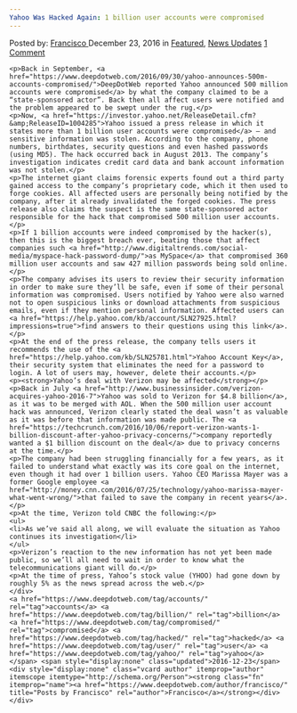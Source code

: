 ```yaml
---
Yahoo Was Hacked Again: 1 billion user accounts were compromised
---
```

<article class="post-listing post-17104 post type-post status-publish format-standard has-post-thumbnail hentry  tag-accounts tag-billion tag-compromised tag-hacked tag-user tag-yahoo">
    <div class="post-inner">
        <span>Posted by: <a href="https://www.deepdotweb.com/author/francisco/" title="">Francisco </a></span>
    <span>December 23, 2016</span>
    <span>in <a href="https://www.deepdotweb.com/category/deepdot-news/" rel="category tag">Featured</a>, <a href="https://www.deepdotweb.com/category/news-updates/" rel="category tag">News Updates</a></span>
    <span><a href="https://www.deepdotweb.com/2016/12/23/yahoo-hacked-1-billion-user-accounts-compromised/#comments">1 Comment</a></span>
    </p>
    <div class="clear"></div>
    
    <p>Back in September, <a href="https://www.deepdotweb.com/2016/09/30/yahoo-announces-500m-accounts-compromised/">DeepDotWeb reported Yahoo announced 500 million accounts were compromised</a> by what the company claimed to be a “state-sponsored actor”. Back then all affect users were notified and the problem appeared to be swept under the rug.</p>
    <p>Now, <a href="https://investor.yahoo.net/ReleaseDetail.cfm?&amp;ReleaseID=1004285">Yahoo issued a press release in which it states more than 1 billion user accounts were compromised</a> – and sensitive information was stolen. According to the company, phone numbers, birthdates, security questions and even hashed passwords (using MD5). The hack occurred back in August 2013. The company’s investigation indicates credit card data and bank account information was not stolen.</p>
    <p>The internet giant claims forensic experts found out a third party gained access to the company’s proprietary code, which it then used to forge cookies. All affected users are personally being notified by the company, after it already invalidated the forged cookies. The press release also claims the suspect is the same state-sponsored actor responsible for the hack that compromised 500 million user accounts.</p>
    <p>If 1 billion accounts were indeed compromised by the hacker(s), then this is the biggest breach ever, beating those that affect companies such <a href="http://www.digitaltrends.com/social-media/myspace-hack-password-dump/">as MySpace</a> that compromised 360 million user accounts and saw 427 million passwords being sold online.</p>
    <p>The company advises its users to review their security information in order to make sure they’ll be safe, even if some of their personal information was compromised. Users notified by Yahoo were also warned not to open suspicious links or download attachments from suspicious emails, even if they mention personal information. Affected users can <a href="https://help.yahoo.com/kb/account/SLN27925.html?impressions=true">find answers to their questions using this link</a>.</p>
    <p>At the end of the press release, the company tells users it recommends the use of the <a href="https://help.yahoo.com/kb/SLN25781.html">Yahoo Account Key</a>, their security system that eliminates the need for a password to login. A lot of users may, however, delete their accounts.</p>
    <p><strong>Yahoo’s deal with Verizon may be affected</strong></p>
    <p>Back in July <a href="http://www.businessinsider.com/verizon-acquires-yahoo-2016-7">Yahoo was sold to Verizon for $4.8 billion</a>, as it was to be merged with AOL. When the 500 million user account hack was announced, Verizon clearly stated the deal wasn’t as valuable as it was before that information was made public. The <a href="https://techcrunch.com/2016/10/06/report-verizon-wants-1-billion-discount-after-yahoo-privacy-concerns/">company reportedly wanted a $1 billion discount on the deal</a> due to privacy concerns at the time.</p>
    <p>The company had been struggling financially for a few years, as it failed to understand what exactly was its core goal on the internet, even though it had over 1 billion users. Yahoo CEO Marissa Mayer was a former Google employee <a href="http://money.cnn.com/2016/07/25/technology/yahoo-marissa-mayer-what-went-wrong/">that failed to save the company in recent years</a>.</p>
    <p>At the time, Verizon told CNBC the following:</p>
    <ul>
    <li>As we’ve said all along, we will evaluate the situation as Yahoo continues its investigation</li>
    </ul>
    <p>Verizon’s reaction to the new information has not yet been made public, so we’ll all need to wait in order to know what the telecommunications giant will do.</p>
    <p>At the time of press, Yahoo’s stock value (YHOO) had gone down by roughly 5% as the news spread across the web.</p>
    </div>
    <a href="https://www.deepdotweb.com/tag/accounts/" rel="tag">accounts</a> <a href="https://www.deepdotweb.com/tag/billion/" rel="tag">billion</a> <a href="https://www.deepdotweb.com/tag/compromised/" rel="tag">compromised</a> <a href="https://www.deepdotweb.com/tag/hacked/" rel="tag">hacked</a> <a href="https://www.deepdotweb.com/tag/user/" rel="tag">user</a> <a href="https://www.deepdotweb.com/tag/yahoo/" rel="tag">yahoo</a></span> <span style="display:none" class="updated">2016-12-23</span>
    <div style="display:none" class="vcard author" itemprop="author" itemscope itemtype="http://schema.org/Person"><strong class="fn" itemprop="name"><a href="https://www.deepdotweb.com/author/francisco/" title="Posts by Francisco" rel="author">Francisco</a></strong></div>
    </div>
</article>

